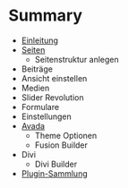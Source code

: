 # Summary

* [Einleitung](README.md)
* [Seiten](chapter1.md)
  * Seitenstruktur anlegen
* Beiträge
* Ansicht einstellen
* Medien
* Slider Revolution
* Formulare
* Einstellungen
* [Avada](avada.md)
  * Theme Optionen
  * Fusion Builder
* Divi
  * Divi Builder
* [Plugin-Sammlung](plugin-sammlung.md)

